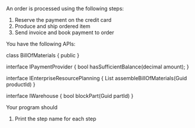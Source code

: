 ﻿An order is processed using the following steps:

1. Reserve the payment on the credit card
1. Produce and ship ordered item
1. Send invoice and book payment to order

You have the following APIs:

class BillOfMaterials {
  public 
}

interface IPaymentProvider {
  bool hasSufficientBalance(decimal amount);
}

interface IEnterpriseResourcePlanning {
  List<Guid> assembleBillOfMaterials(Guid productId)
}

interface IWarehouse {
  bool blockPart(Guid partId)
}

Your program should

1. Print the step name for each step
